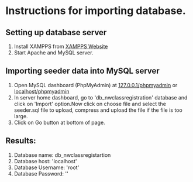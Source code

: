 # Instructions for importing database.
## Setting up database server
1. Install XAMPPS from [XAMPPS Website](https://www.apachefriends.org/index.html)<br/>
2. Start Apache and MySQL server.
## Importing seeder data into MySQL server
1. Open MySQL dashboard (PhpMyAdmin) at [127.0.0.1/phpmyadmin](http://127.0.0.1/phpmyadmin) or [localhost/phpmyadmin](http://localhost/phpmyadmin)
2. In server home dashboard, go to 'db_nwclassregistration' database and click on 'Import' option.Now click on choose file and select the seeder.sql file to upload, compress and upload the file if the file is too large.
3. Click on Go button at bottom of page.
## Results:
1. Database name: db_nwclassregistartion
2. Database host: 'localhost'
3. Database Username: 'root' 
4. Database Password: ''